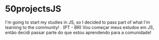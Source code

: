 # 50projectsJS
I'm going to start my studies in JS, so I decided to pass part of what I'm learning to the community!
.
(PT - BR) Vou começar meus estudos em JS, então decidi passar parte do que estou aprendendo para a comunidade!
